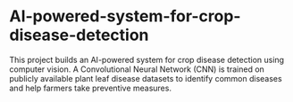 # AI-powered-system-for-crop-disease-detection
This project builds an AI-powered system for crop disease detection using computer vision. A Convolutional Neural Network (CNN) is trained on publicly available plant leaf disease datasets to identify common diseases and help farmers take preventive measures.

